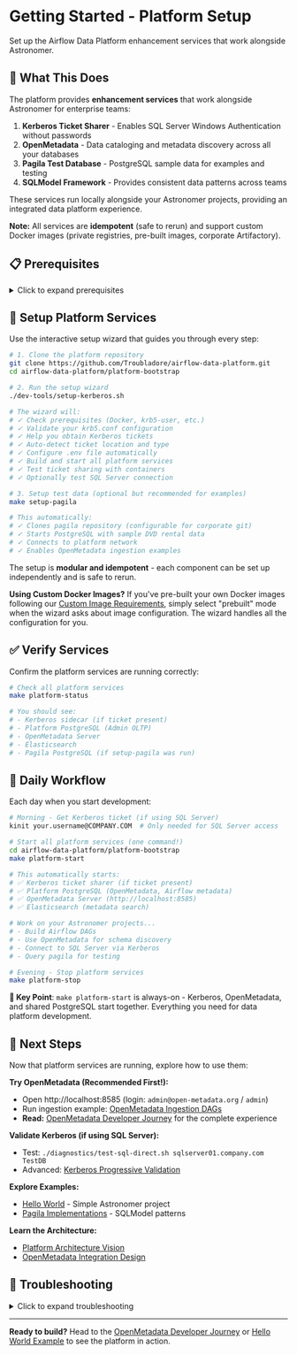 # Getting Started - Platform Setup

Set up the Airflow Data Platform enhancement services that work alongside Astronomer.

## 🎯 What This Does

The platform provides **enhancement services** that work alongside Astronomer for enterprise teams:

1. **Kerberos Ticket Sharer** - Enables SQL Server Windows Authentication without passwords
2. **OpenMetadata** - Data cataloging and metadata discovery across all your databases
3. **Pagila Test Database** - PostgreSQL sample data for examples and testing
4. **SQLModel Framework** - Provides consistent data patterns across teams

These services run locally alongside your Astronomer projects, providing an integrated data platform experience.

**Note:** All services are **idempotent** (safe to rerun) and support custom Docker images (private registries, pre-built images, corporate Artifactory).

## 📋 Prerequisites

<details>
<summary>Click to expand prerequisites</summary>

### Required Software

```bash
# Check what you have
docker --version     # Docker Desktop or Engine
python3 --version    # Python 3.8+
```

### If Missing

**Docker**: Download [Docker Desktop](https://docker.com/products/docker-desktop)
**Python**: Use your system package manager or [python.org](https://python.org)

</details>

## 🚀 Setup Platform Services

Use the interactive setup wizard that guides you through every step:

```bash
# 1. Clone the platform repository
git clone https://github.com/Troubladore/airflow-data-platform.git
cd airflow-data-platform/platform-bootstrap

# 2. Run the setup wizard
./dev-tools/setup-kerberos.sh

# The wizard will:
# ✓ Check prerequisites (Docker, krb5-user, etc.)
# ✓ Validate your krb5.conf configuration
# ✓ Help you obtain Kerberos tickets
# ✓ Auto-detect ticket location and type
# ✓ Configure .env file automatically
# ✓ Build and start all platform services
# ✓ Test ticket sharing with containers
# ✓ Optionally test SQL Server connection

# 3. Setup test data (optional but recommended for examples)
make setup-pagila

# This automatically:
# ✓ Clones pagila repository (configurable for corporate git)
# ✓ Starts PostgreSQL with sample DVD rental data
# ✓ Connects to platform network
# ✓ Enables OpenMetadata ingestion examples
```

The setup is **modular and idempotent** - each component can be set up independently and is safe to rerun.

**Using Custom Docker Images?** If you've pre-built your own Docker images following our [Custom Image Requirements](custom-image-requirements.md), simply select "prebuilt" mode when the wizard asks about image configuration. The wizard handles all the configuration for you.

## ✅ Verify Services

Confirm the platform services are running correctly:

```bash
# Check all platform services
make platform-status

# You should see:
# - Kerberos sidecar (if ticket present)
# - Platform PostgreSQL (Admin OLTP)
# - OpenMetadata Server
# - Elasticsearch
# - Pagila PostgreSQL (if setup-pagila was run)
```

## 🔧 Daily Workflow

Each day when you start development:

```bash
# Morning - Get Kerberos ticket (if using SQL Server)
kinit your.username@COMPANY.COM  # Only needed for SQL Server access

# Start all platform services (one command!)
cd airflow-data-platform/platform-bootstrap
make platform-start

# This automatically starts:
# ✅ Kerberos ticket sharer (if ticket present)
# ✅ Platform PostgreSQL (OpenMetadata, Airflow metadata)
# ✅ OpenMetadata Server (http://localhost:8585)
# ✅ Elasticsearch (metadata search)

# Work on your Astronomer projects...
# - Build Airflow DAGs
# - Use OpenMetadata for schema discovery
# - Connect to SQL Server via Kerberos
# - Query pagila for testing

# Evening - Stop platform services
make platform-stop
```

**🎯 Key Point**: `make platform-start` is always-on - Kerberos, OpenMetadata, and shared PostgreSQL start together. Everything you need for data platform development.

## 🎯 Next Steps

Now that platform services are running, explore how to use them:

**Try OpenMetadata (Recommended First!):**
- Open http://localhost:8585 (login: `admin@open-metadata.org` / `admin`)
- Run ingestion example: [OpenMetadata Ingestion DAGs](https://github.com/Troubladore/airflow-data-platform-examples/tree/main/openmetadata-ingestion)
- **Read:** [OpenMetadata Developer Journey](openmetadata-developer-journey.md) for the complete experience

**Validate Kerberos (if using SQL Server):**
- Test: `./diagnostics/test-sql-direct.sh sqlserver01.company.com TestDB`
- Advanced: [Kerberos Progressive Validation](kerberos-progressive-validation.md)

**Explore Examples:**
- [Hello World](https://github.com/Troubladore/airflow-data-platform-examples/tree/main/hello-world) - Simple Astronomer project
- [Pagila Implementations](https://github.com/Troubladore/airflow-data-platform-examples/tree/main/pagila-implementations) - SQLModel patterns

**Learn the Architecture:**
- [Platform Architecture Vision](platform-architecture-vision.md)
- [OpenMetadata Integration Design](openmetadata-integration-design.md)

## 🚨 Troubleshooting

<details>
<summary>Click to expand troubleshooting</summary>

### Services won't start
```bash
make platform-status  # Check what's wrong
docker info          # Verify Docker is running
```

### Kerberos tickets not working
- Run: `./dev-tools/setup-kerberos.sh` (guides you through setup)
- Or: `make kerberos-diagnose` (detailed diagnostics)
- Ensure valid ticket: `kinit YOUR_USERNAME@DOMAIN.COM`

### OpenMetadata not accessible
- Check services: `make platform-status`
- Wait for startup (first start takes 2-3 minutes)
- Check health: `curl http://localhost:8585/api/v1/health`

### Pagila not found
- Run: `make setup-pagila` (clones and starts automatically)
- Verify: `docker ps | grep pagila-postgres`

### Cleanup / Teardown (Iterative Testing)

**Remove specific services:**
```bash
make clean-openmetadata  # Just OpenMetadata (asks about data volumes)
make clean-pagila        # Just Pagila (removes volumes)
make clean-kerberos      # Just Kerberos sidecar
```

**Full cleanup:**
```bash
make clean-slate         # Interactive (asks about each component)
make clean-all           # Non-interactive (removes everything)
```

**What gets preserved:**
- Your `.env` configuration
- Built Docker images (unless you choose to remove)
- Host-side Kerberos tickets (unless you choose to clear)

**Note:** `clean-openmetadata` asks before removing data volumes since your cataloged metadata is valuable work product!

</details>

---

**Ready to build?** Head to the [OpenMetadata Developer Journey](openmetadata-developer-journey.md) or [Hello World Example](https://github.com/Troubladore/airflow-data-platform-examples/tree/main/hello-world/README.md) to see the platform in action.
